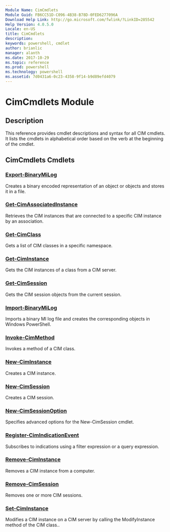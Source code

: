 ```yaml
---
Module Name: CimCmdlets
Module Guid: FB6CC51D-C096-4B38-B78D-0FED6277096A
Download Help Link: http://go.microsoft.com/fwlink/?LinkID=285542
Help Version: 4.0.5.0
Locale: en-US
title: CimCmdlets
description: 
keywords: powershell, cmdlet
author: brianlic
manager: alanth
ms.date: 2017-10-29
ms.topic: reference
ms.prod: powershell
ms.technology: powershell
ms.assetid: 7d0431a6-0c23-4358-9f14-b9d89efd4079
---
```


# CimCmdlets Module
## Description
This reference provides cmdlet descriptions and syntax for all CIM cmdlets. 
It lists the cmdlets in alphabetical order based on the verb at the beginning of the cmdlet.

## CimCmdlets Cmdlets
### [Export-BinaryMiLog](./Export-BinaryMiLog.md)
Creates a binary encoded representation of an object or objects and stores it in a file.

### [Get-CimAssociatedInstance](./Get-CimAssociatedInstance.md)
Retrieves the CIM instances that are connected to a specific CIM instance by an association.

### [Get-CimClass](./Get-CimClass.md)
Gets a list of CIM classes in a specific namespace.

### [Get-CimInstance](./Get-CimInstance.md)
Gets the CIM instances of a class from a CIM server.

### [Get-CimSession](./Get-CimSession.md)
Gets the CIM session objects from the current session.

### [Import-BinaryMiLog](./Import-BinaryMiLog.md)
Imports a binary MI log file and creates the corresponding objects in Windows PowerShell.

### [Invoke-CimMethod](./Invoke-CimMethod.md)
Invokes a method of a CIM class.

### [New-CimInstance](./New-CimInstance.md)
Creates a CIM instance.

### [New-CimSession](./New-CimSession.md)
Creates a CIM session.

### [New-CimSessionOption](./New-CimSessionOption.md)
Specifies advanced options for the New-CimSession cmdlet.

### [Register-CimIndicationEvent](./Register-CimIndicationEvent.md)
Subscribes to indications using a filter expression or a query expression.

### [Remove-CimInstance](./Remove-CimInstance.md)
Removes a CIM instance from a computer.

### [Remove-CimSession](./Remove-CimSession.md)
Removes one or more CIM sessions.

### [Set-CimInstance](./Set-CimInstance.md)
Modifies a CIM instance on a CIM server by calling the ModifyInstance method of the CIM class..

